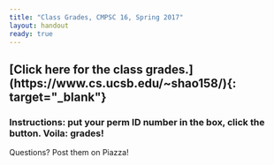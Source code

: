 ```yaml
---
title: "Class Grades, CMPSC 16, Spring 2017"
layout: handout
ready: true
---
```

<h2>
[Click here for the class grades.](https://www.cs.ucsb.edu/~shao158/){: target="_blank"} </h2>
<h3>
Instructions: put your perm ID number in the box, click the button. Voila: grades!
</h3>

Questions? Post them on Piazza!
